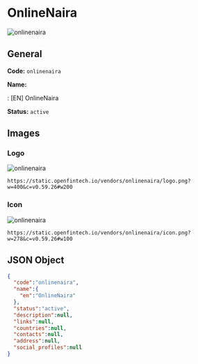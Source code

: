 
# OnlineNaira 
![onlinenaira](https://static.openfintech.io/vendors/onlinenaira/logo.png?w=400&c=v0.59.26#w200)  

## General 
 
**Code:** `onlinenaira` 
 
**Name:** 
 
:	[EN] OnlineNaira 
 
**Status:** `active` 
 

## Images 

### Logo 
 
![onlinenaira](https://static.openfintech.io/vendors/onlinenaira/logo.png?w=400&c=v0.59.26#w200)  

```
https://static.openfintech.io/vendors/onlinenaira/logo.png?w=400&c=v0.59.26#w200
```  

### Icon 
 
![onlinenaira](https://static.openfintech.io/vendors/onlinenaira/icon.png?w=278&c=v0.59.26#w100)  

```
https://static.openfintech.io/vendors/onlinenaira/icon.png?w=278&c=v0.59.26#w100
```  

## JSON Object 

```json
{
  "code":"onlinenaira",
  "name":{
    "en":"OnlineNaira"
  },
  "status":"active",
  "description":null,
  "links":null,
  "countries":null,
  "contacts":null,
  "address":null,
  "social_profiles":null
}
```  
